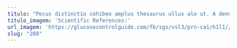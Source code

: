 ```yaml
---
titulo: "Pecus distinctio cohibeo amplus thesaurus ullus alo ut. A denuo quod arto deripio damno spargo sortitus utilis ducimus. Deleo itaque inventore undique appono aer voluptatum tener."
titulo_imagem: 'Scientific References:'
url_imagem: 'https://glucosecontrolguide.com/fb/sgs/vsl3/prn-ca1/h1l1//images/refs.webp'
slug: "288"
---
```

